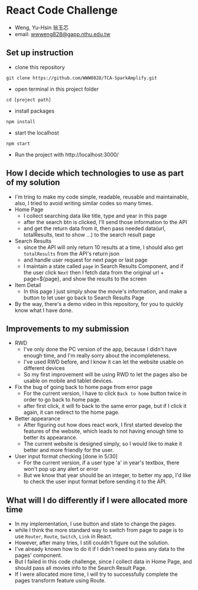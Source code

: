 # React Code Challenge
- Weng, Yu-Hsin 翁玉芯
- email: wwweng828@gapp.nthu.edu.tw

## Set up instruction
- clone this repository
```
git clone https://github.com/WWW0828/TCA-SparkAmplify.git
```
- open terminal in this project folder
```
cd [project path]
```
- install packages
```
npm install
```
- start the localhost
```
npm start
```
- Run the project with http://localhost:3000/

## How I decide which technologies to use as part of my solution
- I'm tring to make my code simple, readable, reusable and maintainable, also, I tried to avoid writing similar codes so many times.
- Home Page
    - I collect searching data like title, type and year in this page
    - after the search btn is clicked, I'll send those information to the API
    - and get the return data from it, then pass needed data(url, totalResults, text to show ...) to the search result page
- Search Results
    - since the API will only return 10 results at a time, I should also get `totalResults` from the API's return json
    - and handle user request for next page or last page
    - I maintain a state called `page` in Search Results Component, and if the user click `Next` then I fetch data from the original url + page=${page}, and show the results to the screen
- Item Detail
    - In this page I just simply show the movie's information, and make a button to let user go back to Search Results Page
- By the way, there's a demo video in this repository, for you to quickly know what I have done.

## Improvements to my submission
- RWD
    - I've only done the PC version of the app, because I didn't have enough time, and I'm really sorry about the incompleteness.
    - I've used RWD before, and I know it can let the website usable on different devices
    - So my first improvement will be using RWD to let the pages also be usable on mobile and tablet devices.
- Fix the bug of going back to home page from error page
    - For the current version, I have to click `Back to home` button twice in order to go back to home page.
    - after first click, it will fo back to the same error page, but if I click it again, it can redirect to the home page.
- Better appearance
    - After figuring out how does react work, I first started develop the features of the website, which leads to not having enough time to better its appearance.
    - The current website is designed simply, so I would like to make it better and more friendly for the user.
- User input format checking [done in 5/30]
    - For the current version, if a user type 'a' in year's textbox, there won't pop up any alert or error
    - But we know that year should be an integer, to better my app, I'd like to check the user input format before sending it to the API. 

## What will I do differently if I were allocated more time
- In my implementation, I use button and state to change the pages.
- while I think the more standard way to switch from page to page is to use `Router`, `Route`, `Switch`, `Link` in React.
- However, after many tries, I still couldn't figure out the solution.
- I've already known how to do it if I didn't need to pass any data to the pages' component.
- But I failed in this code challenge, since I collect data in Home Page, and should pass all movies info to the Search Result Page.
- If I were allocated more time, I will try to successfully complete the pages transform feature using Route.
